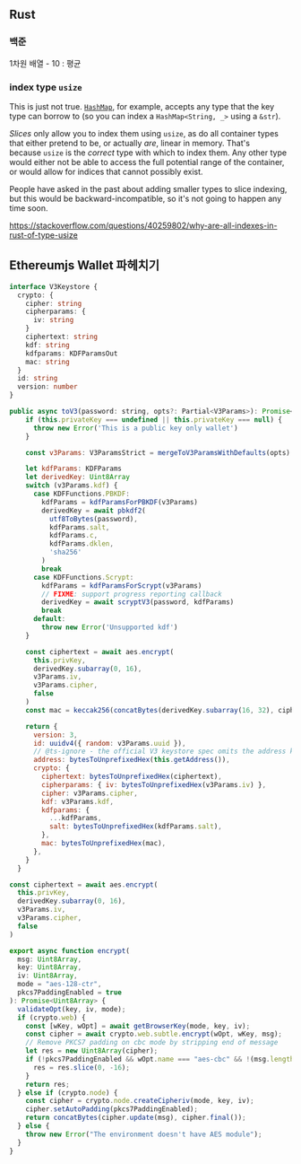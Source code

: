 ## Rust

### 백준
1차원 배열 - 10  : 평균

### index type `usize`

This is just not true. [`HashMap`](https://doc.rust-lang.org/std/collections/struct.HashMap.html), for example, accepts any type that the key type can borrow to (so you can index a `HashMap<String, _>` using a `&str`).

_Slices_ only allow you to index them using `usize`, as do all container types that either pretend to be, or actually _are_, linear in memory. That's because `usize` is the _correct_ type with which to index them. Any other type would either not be able to access the full potential range of the container, or would allow for indices that cannot possibly exist.

People have asked in the past about adding smaller types to slice indexing, but this would be backward-incompatible, so it's not going to happen any time soon.

https://stackoverflow.com/questions/40259802/why-are-all-indexes-in-rust-of-type-usize


## Ethereumjs Wallet 파헤치기

```ts
interface V3Keystore {
  crypto: {
    cipher: string
    cipherparams: {
      iv: string
    }
    ciphertext: string
    kdf: string
    kdfparams: KDFParamsOut
    mac: string
  }
  id: string
  version: number
}
```

```js
public async toV3(password: string, opts?: Partial<V3Params>): Promise<V3Keystore> {
    if (this.privateKey === undefined || this.privateKey === null) {
      throw new Error('This is a public key only wallet')
    }

    const v3Params: V3ParamsStrict = mergeToV3ParamsWithDefaults(opts)

    let kdfParams: KDFParams
    let derivedKey: Uint8Array
    switch (v3Params.kdf) {
      case KDFFunctions.PBKDF:
        kdfParams = kdfParamsForPBKDF(v3Params)
        derivedKey = await pbkdf2(
          utf8ToBytes(password),
          kdfParams.salt,
          kdfParams.c,
          kdfParams.dklen,
          'sha256'
        )
        break
      case KDFFunctions.Scrypt:
        kdfParams = kdfParamsForScrypt(v3Params)
        // FIXME: support progress reporting callback
        derivedKey = await scryptV3(password, kdfParams)
        break
      default:
        throw new Error('Unsupported kdf')
    }

    const ciphertext = await aes.encrypt(
      this.privKey,
      derivedKey.subarray(0, 16),
      v3Params.iv,
      v3Params.cipher,
      false
    )
    const mac = keccak256(concatBytes(derivedKey.subarray(16, 32), ciphertext))

    return {
      version: 3,
      id: uuidv4({ random: v3Params.uuid }),
      // @ts-ignore - the official V3 keystore spec omits the address key
      address: bytesToUnprefixedHex(this.getAddress()),
      crypto: {
        ciphertext: bytesToUnprefixedHex(ciphertext),
        cipherparams: { iv: bytesToUnprefixedHex(v3Params.iv) },
        cipher: v3Params.cipher,
        kdf: v3Params.kdf,
        kdfparams: {
          ...kdfParams,
          salt: bytesToUnprefixedHex(kdfParams.salt),
        },
        mac: bytesToUnprefixedHex(mac),
      },
    }
  }
```

```js
const ciphertext = await aes.encrypt(
  this.privKey,
  derivedKey.subarray(0, 16),
  v3Params.iv,
  v3Params.cipher,
  false
)
```

```js
export async function encrypt(
  msg: Uint8Array,
  key: Uint8Array,
  iv: Uint8Array,
  mode = "aes-128-ctr",
  pkcs7PaddingEnabled = true
): Promise<Uint8Array> {
  validateOpt(key, iv, mode);
  if (crypto.web) {
    const [wKey, wOpt] = await getBrowserKey(mode, key, iv);
    const cipher = await crypto.web.subtle.encrypt(wOpt, wKey, msg);
    // Remove PKCS7 padding on cbc mode by stripping end of message
    let res = new Uint8Array(cipher);
    if (!pkcs7PaddingEnabled && wOpt.name === "aes-cbc" && !(msg.length % 16)) {
      res = res.slice(0, -16);
    }
    return res;
  } else if (crypto.node) {
    const cipher = crypto.node.createCipheriv(mode, key, iv);
    cipher.setAutoPadding(pkcs7PaddingEnabled);
    return concatBytes(cipher.update(msg), cipher.final());
  } else {
    throw new Error("The environment doesn't have AES module");
  }
}

```